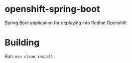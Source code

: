 # openshift-spring-boot
Spring Boot application for deploying into Redhat Openshift

# Building
Run: ```mvn clean install```